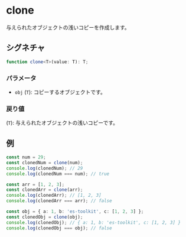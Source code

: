 # clone

与えられたオブジェクトの浅いコピーを作成します。

## シグネチャ

```typescript
function clone<T>(value: T): T;
```

### パラメータ

- `obj` (`T`): コピーするオブジェクトです。

### 戻り値

(`T`): 与えられたオブジェクトの浅いコピーです。

## 例

```typescript
const num = 29;
const clonedNum = clone(num);
console.log(clonedNum); // 29
console.log(clonedNum === num); // true

const arr = [1, 2, 3];
const clonedArr = clone(arr);
console.log(clonedArr); // [1, 2, 3]
console.log(clonedArr === arr); // false

const obj = { a: 1, b: 'es-toolkit', c: [1, 2, 3] };
const clonedObj = clone(obj);
console.log(clonedObj); // { a: 1, b: 'es-toolkit', c: [1, 2, 3] }
console.log(clonedObj === obj); // false
```
